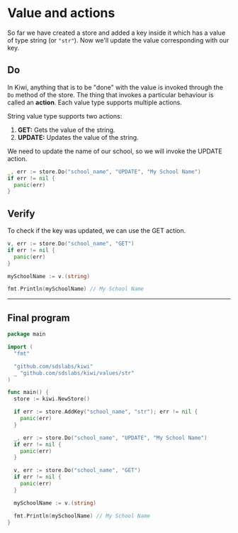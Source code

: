 # Value and actions

So far we have created a store and added a key inside it which has a value
of type string (or `"str"`). Now we'll update the value corresponding with
our key.

## Do

In Kiwi, anything that is to be "done" with the value is invoked through
the `Do` method of the store. The thing that invokes a particular behaviour
is called an **action**. Each value type supports multiple actions.

String value type supports two actions:
1. **GET:** Gets the value of the string.
2. **UPDATE:** Updates the value of the string.

We need to update the name of our school, so we will invoke the UPDATE action.

```go
_, err := store.Do("school_name", "UPDATE", "My School Name")
if err != nil {
  panic(err)
}
```

## Verify

To check if the key was updated, we can use the GET action.

```go
v, err := store.Do("school_name", "GET")
if err != nil {
  panic(err)
}

mySchoolName := v.(string)

fmt.Println(mySchoolName) // My School Name
```
***

## Final program

```go
package main

import (
  "fmt"

  "github.com/sdslabs/kiwi"
  _ "github.com/sdslabs/kiwi/values/str"
)

func main() {
  store := kiwi.NewStore()

  if err := store.AddKey("school_name", "str"); err != nil {
    panic(err)
  }

  _, err := store.Do("school_name", "UPDATE", "My School Name")
  if err != nil {
    panic(err)
  }

  v, err := store.Do("school_name", "GET")
  if err != nil {
    panic(err)
  }

  mySchoolName := v.(string)

  fmt.Println(mySchoolName) // My School Name
}
```

